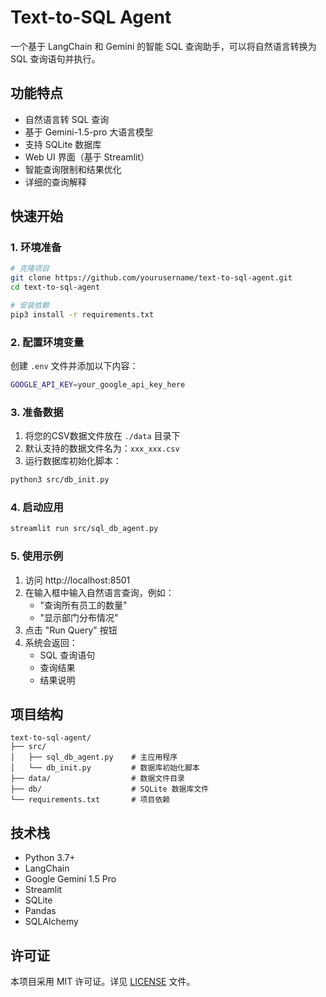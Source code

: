 # Text-to-SQL Agent

一个基于 LangChain 和 Gemini 的智能 SQL 查询助手，可以将自然语言转换为 SQL 查询语句并执行。

## 功能特点

- 自然语言转 SQL 查询
- 基于 Gemini-1.5-pro 大语言模型
- 支持 SQLite 数据库
- Web UI 界面（基于 Streamlit）
- 智能查询限制和结果优化
- 详细的查询解释

## 快速开始

### 1. 环境准备
```bash
# 克隆项目
git clone https://github.com/yourusername/text-to-sql-agent.git
cd text-to-sql-agent

# 安装依赖
pip3 install -r requirements.txt
```

### 2. 配置环境变量
创建 `.env` 文件并添加以下内容：
```bash
GOOGLE_API_KEY=your_google_api_key_here
```

### 3. 准备数据
1. 将您的CSV数据文件放在 `./data` 目录下
2. 默认支持的数据文件名为：`xxx_xxx.csv`
3. 运行数据库初始化脚本：
```bash
python3 src/db_init.py
```

### 4. 启动应用
```bash
streamlit run src/sql_db_agent.py
```

### 5. 使用示例
1. 访问 http://localhost:8501
2. 在输入框中输入自然语言查询，例如：
   - "查询所有员工的数量"
   - "显示部门分布情况"
3. 点击 "Run Query" 按钮
4. 系统会返回：
   - SQL 查询语句
   - 查询结果
   - 结果说明

## 项目结构

```
text-to-sql-agent/
├── src/
│   ├── sql_db_agent.py    # 主应用程序
│   └── db_init.py         # 数据库初始化脚本
├── data/                  # 数据文件目录
├── db/                    # SQLite 数据库文件
└── requirements.txt       # 项目依赖
```

## 技术栈

- Python 3.7+
- LangChain
- Google Gemini 1.5 Pro
- Streamlit
- SQLite
- Pandas
- SQLAlchemy

## 许可证

本项目采用 MIT 许可证。详见 [LICENSE](LICENSE) 文件。